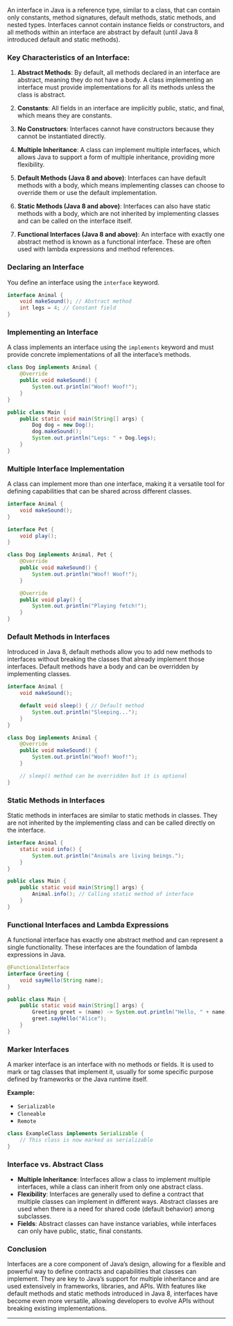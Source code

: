 An interface in Java is a reference type, similar to a class, that can contain only constants, method signatures,
default methods, static methods, and nested types. Interfaces cannot contain instance fields or constructors, and all
methods within an interface are abstract by default (until Java 8 introduced default and static methods).

### Key Characteristics of an Interface:

1. **Abstract Methods**: By default, all methods declared in an interface are abstract, meaning they do not have a body.
   A class implementing an interface must provide implementations for all its methods unless the class is abstract.

2. **Constants**: All fields in an interface are implicitly public, static, and final, which means they are constants.

3. **No Constructors**: Interfaces cannot have constructors because they cannot be instantiated directly.

4. **Multiple Inheritance**: A class can implement multiple interfaces, which allows Java to support a form of multiple
   inheritance, providing more flexibility.

5. **Default Methods (Java 8 and above)**: Interfaces can have default methods with a body, which means implementing
   classes can choose to override them or use the default implementation.

6. **Static Methods (Java 8 and above)**: Interfaces can also have static methods with a body, which are not inherited
   by implementing classes and can be called on the interface itself.

7. **Functional Interfaces (Java 8 and above)**: An interface with exactly one abstract method is known as a functional
   interface. These are often used with lambda expressions and method references.

### Declaring an Interface

You define an interface using the `interface` keyword.

```java
interface Animal {
    void makeSound(); // Abstract method
    int legs = 4; // Constant field
}
```

### Implementing an Interface

A class implements an interface using the `implements` keyword and must provide concrete implementations of all the
interface’s methods.

```java
class Dog implements Animal {
    @Override
    public void makeSound() {
        System.out.println("Woof! Woof!");
    }
}

public class Main {
    public static void main(String[] args) {
        Dog dog = new Dog();
        dog.makeSound();
        System.out.println("Legs: " + Dog.legs);
    }
}
```

### Multiple Interface Implementation

A class can implement more than one interface, making it a versatile tool for defining capabilities that can be shared
across different classes.

```java
interface Animal {
    void makeSound();
}

interface Pet {
    void play();
}

class Dog implements Animal, Pet {
    @Override
    public void makeSound() {
        System.out.println("Woof! Woof!");
    }

    @Override
    public void play() {
        System.out.println("Playing fetch!");
    }
}
```

### Default Methods in Interfaces

Introduced in Java 8, default methods allow you to add new methods to interfaces without breaking the classes that
already implement those interfaces. Default methods have a body and can be overridden by implementing classes.

```java
interface Animal {
    void makeSound();

    default void sleep() { // Default method
        System.out.println("Sleeping...");
    }
}

class Dog implements Animal {
    @Override
    public void makeSound() {
        System.out.println("Woof! Woof!");
    }

    // sleep() method can be overridden but it is optional
}
```

### Static Methods in Interfaces

Static methods in interfaces are similar to static methods in classes. They are not inherited by the implementing class
and can be called directly on the interface.

```java
interface Animal {
    static void info() {
        System.out.println("Animals are living beings.");
    }
}

public class Main {
    public static void main(String[] args) {
        Animal.info(); // Calling static method of interface
    }
}
```

### Functional Interfaces and Lambda Expressions

A functional interface has exactly one abstract method and can represent a single functionality. These interfaces are
the foundation of lambda expressions in Java.

```java
@FunctionalInterface
interface Greeting {
    void sayHello(String name);
}

public class Main {
    public static void main(String[] args) {
        Greeting greet = (name) -> System.out.println("Hello, " + name);
        greet.sayHello("Alice");
    }
}
```

### Marker Interfaces

A marker interface is an interface with no methods or fields. It is used to mark or tag classes that implement it,
usually for some specific purpose defined by frameworks or the Java runtime itself.

**Example:**

- `Serializable`
- `Cloneable`
- `Remote`

```java
class ExampleClass implements Serializable {
    // This class is now marked as serializable
}
```

### Interface vs. Abstract Class

- **Multiple Inheritance**: Interfaces allow a class to implement multiple interfaces, while a class can inherit from
  only one abstract class.
- **Flexibility**: Interfaces are generally used to define a contract that multiple classes can implement in different
  ways. Abstract classes are used when there is a need for shared code (default behavior) among subclasses.
- **Fields**: Abstract classes can have instance variables, while interfaces can only have public, static, final
  constants.

### Conclusion

Interfaces are a core component of Java’s design, allowing for a flexible and powerful way to define contracts and
capabilities that classes can implement. They are key to Java’s support for multiple inheritance and are used
extensively in frameworks, libraries, and APIs. With features like default methods and static methods introduced in Java
8, interfaces have become even more versatile, allowing developers to evolve APIs without breaking existing
implementations.

---